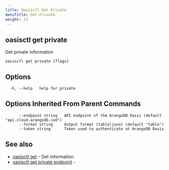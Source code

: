 ```yaml
---
title: Oasisctl Get Private
menuTitle: Get Private
weight: 23
---
```

## oasisctl get private

Get private information

```
oasisctl get private [flags]
```

## Options
```
  -h, --help   help for private
```

## Options Inherited From Parent Commands
```
      --endpoint string   API endpoint of the ArangoDB Oasis (default "api.cloud.arangodb.com")
      --format string     Output format (table|json) (default "table")
      --token string      Token used to authenticate at ArangoDB Oasis
```

## See also
* [oasisctl get](_index.md)	 - Get information
* [oasisctl get private endpoint](get-private-endpoint.md)	 - 

